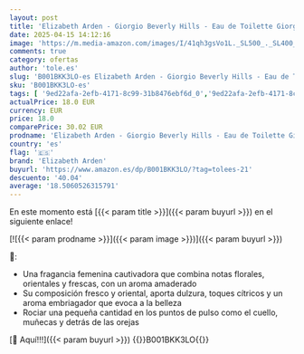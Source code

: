 ```yaml
---
layout: post
title: 'Elizabeth Arden - Giorgio Beverly Hills - Eau de Toilette Giorgio Yellow  Perfume Femenino y Sofisticado en Spray  con Notas Florales  Frescas y Orientales  Aroma Amaderado  Mujer - 90 ml'
date: 2025-04-15 14:12:16
image: 'https://m.media-amazon.com/images/I/41qh3gsVo1L._SL500_._SL400_.jpg'
comments: true
category: ofertas
author: 'tole.es'
slug: 'B001BKK3LO-es Elizabeth Arden - Giorgio Beverly Hills - Eau de Toilette...'
sku: 'B001BKK3LO-es'
tags: [ '9ed22afa-2efb-4171-8c99-31b8476ebf6d_0','9ed22afa-2efb-4171-8c99-31b8476ebf6d_1101','9ed22afa-2efb-4171-8c99-31b8476ebf6d_5101','9ed22afa-2efb-4171-8c99-31b8476ebf6d_5501','9ed22afa-2efb-4171-8c99-31b8476ebf6d_6601','9ed22afa-2efb-4171-8c99-31b8476ebf6d_8401','Agua de tocador para mujeres','Aguas - Disponibles','Arborist Merchandising Root','Belleza','Belleza Premium','Elizabeth Arden','Fragancias para mujeres','Marcas','Perfumes y fragancias','Revlon ColorStay','Self Service','Special Features Stores','consumablesbeauty','de','eau','elizabeth arden','toilette','🇪🇸', ]
actualPrice: 18.0 EUR
currency: EUR
price: 18.0
comparePrice: 30.02 EUR
prodname: 'Elizabeth Arden - Giorgio Beverly Hills - Eau de Toilette Giorgio Yellow  Perfume Femenino y Sofisticado en Spray  con Notas Florales  Frescas y Orientales  Aroma Amaderado  Mujer - 90 ml'
country: 'es'
flag: '🇪🇸'
brand: 'Elizabeth Arden'
buyurl: 'https://www.amazon.es/dp/B001BKK3LO/?tag=tolees-21'
descuento: '40.04'
average: '18.5060526315791'
---
```


En este momento está [{{< param title >}}]({{< param buyurl >}}) en el siguiente enlace!

[![{{< param prodname >}}]({{< param image >}})]({{< param buyurl >}})

🔎:

- Una fragancia femenina cautivadora que combina notas florales, orientales y frescas, con un aroma amaderado
- Su composición fresco y oriental, aporta dulzura, toques cítricos y un aroma embriagador que evoca a la belleza
- Rociar una pequeña cantidad en los puntos de pulso como el cuello, muñecas y detrás de las orejas

[🛒 Aquí!!!]({{< param buyurl >}})
{{<world>}}B001BKK3LO{{</world>}}
